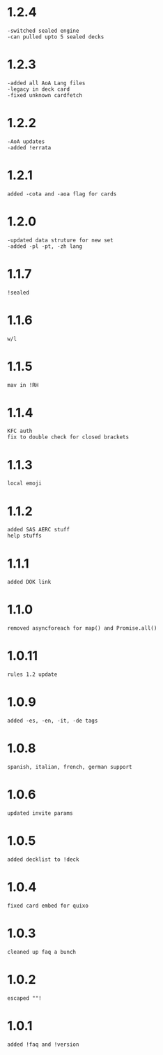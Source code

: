 # 1.2.4
    -switched sealed engine
    -can pulled upto 5 sealed decks
# 1.2.3
    -added all AoA Lang files
    -legacy in deck card
    -fixed unknown cardfetch
# 1.2.2 
    -AoA updates
    -added !errata
# 1.2.1
    added -cota and -aoa flag for cards
# 1.2.0
    -updated data struture for new set
    -added -pl -pt, -zh lang
# 1.1.7
    !sealed
# 1.1.6
    w/l
# 1.1.5
    mav in !RH
# 1.1.4
    KFC auth
    fix to double check for closed brackets
# 1.1.3 
    local emoji
# 1.1.2
    added SAS AERC stuff
    help stuffs
# 1.1.1
    added DOK link
# 1.1.0
    removed asyncforeach for map() and Promise.all()
# 1.0.11
    rules 1.2 update
# 1.0.9
    added -es, -en, -it, -de tags 
# 1.0.8
    spanish, italian, french, german support
# 1.0.6
    updated invite params
# 1.0.5
    added decklist to !deck
# 1.0.4
    fixed card embed for quixo
# 1.0.3
    cleaned up faq a bunch
# 1.0.2
    escaped ""!
# 1.0.1
    added !faq and !version